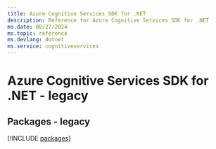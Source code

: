 ```yaml
---
title: Azure Cognitive Services SDK for .NET
description: Reference for Azure Cognitive Services SDK for .NET
ms.date: 08/27/2024
ms.topic: reference
ms.devlang: dotnet
ms.service: cognitiveservices
---
```

# Azure Cognitive Services SDK for .NET - legacy
## Packages - legacy
[!INCLUDE [packages](cognitive-services-index.md)]
